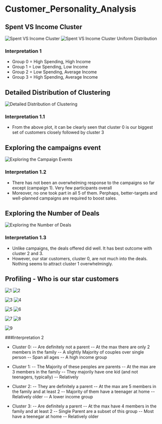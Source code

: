 # Customer_Personality_Analysis

## Spent VS Income Cluster
![Spent VS Income Cluster](https://user-images.githubusercontent.com/68490591/140044552-5fa37123-5e96-481b-b626-a7f2969edca7.png) ![Spent VS Income Cluster Uniform Distribution](https://user-images.githubusercontent.com/68490591/140044911-1403e7c6-6f50-4366-ab21-1a60b251b8b2.png)

### Interpretation 1
- Group 0 = High Spending, High Income
- Group 1 = Low Spending, Low Income
- Group 2 = Low Spending, Average Income
- Group 3 = High Spending, Average Income

## Detailed Distribution of Clustering
![Detailed Distribution of Clustering](https://user-images.githubusercontent.com/68490591/140045113-d351cd09-1b2e-46f6-bf26-d1d3ad605a6b.png)

### Interpretation 1.1
- From the above plot, it can be clearly seen that cluster 0 is our biggest set of customers closely followed by cluster 3

## Exploring the campaigns event
![Exploring the Campaign Events](https://user-images.githubusercontent.com/68490591/140045710-b539e98f-7468-4305-8e9a-57eb3cf66605.png)

### Interpretation 1.2
- There has not been an overwhelming response to the campaigns so far except (campaign 1). Very few participants overall
- Moreover, no one took part in all 5 of them. Perphaps, better-targets and well-planned campaigns are required to boost sales.

## Exploring the Number of Deals
![Exploring the Number of Deals](https://user-images.githubusercontent.com/68490591/140045913-0676a48f-48e6-46be-8b6d-a98177fe46ed.png)

### Interpretation 1.3
- Unlike campaigns, the deals offered did well. It has best outcome with cluster 2 and 3.
- However, our star customers, cluster 0, are not much into the deals. Nothing seems to attract cluster 1 overwhelmingly.


## Profiling - Who is our star customers
![1](https://user-images.githubusercontent.com/68490591/140046286-081b3435-f0af-4664-a9e7-fb3dbdf48708.png) ![2](https://user-images.githubusercontent.com/68490591/140046292-24848039-ce6a-4ff4-892e-763e3cc6755f.png)

![3](https://user-images.githubusercontent.com/68490591/140046295-fcdbd8b0-1b6b-4e39-8f0e-a09f09bd021b.png) ![4](https://user-images.githubusercontent.com/68490591/140046298-e2f3b69d-a01d-4836-b33e-0f4b053d6c30.png)

![5](https://user-images.githubusercontent.com/68490591/140046303-da2c2cd0-45d1-4166-9306-088a8ccd8abb.png) ![6](https://user-images.githubusercontent.com/68490591/140046306-070295ee-42e8-4a1b-90f7-ba91571a85ff.png)

![7](https://user-images.githubusercontent.com/68490591/140046307-291b1cf8-d9fb-4a2f-b409-691297dc44c8.png) ![8](https://user-images.githubusercontent.com/68490591/140046308-ece6aef4-f60c-4f38-8387-0bcecd2c8ece.png) 

![9](https://user-images.githubusercontent.com/68490591/140046310-158bce62-87b2-440f-b937-e03c35b7f165.png)


###Interpretation 2
- Cluster 0:
-- Are definitely not a parent
-- At the max there are only 2 members in the family
-- A slightly Majority of couples over single person
-- Span all ages
-- A high income group

- Cluster 1:
-- The Majority of these peoples are parents
-- At the max are 3 members in the family
-- They majorily have one kid (and not teenagers, typically)
-- Relatively

- Cluster 2:
-- They are definitely a parent
-- At the max are 5 members in the family and at least 2
-- Majority of them have a teenager at home
-- Relatively older
-- A lower income group

- Cluster 3:
-- Are definitely a parent
-- At the max have 4 members in the family and at least 2
-- Single Parent are a subset of this group
-- Most have a teenegar at home
-- Relatively older

